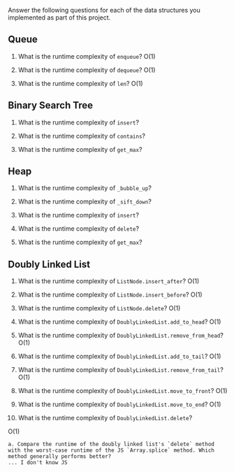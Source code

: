 Answer the following questions for each of the data structures you implemented as part of this project.

## Queue

1. What is the runtime complexity of `enqueue`?
O(1)

2. What is the runtime complexity of `dequeue`?
O(1)

3. What is the runtime complexity of `len`?
O(1)

## Binary Search Tree

1. What is the runtime complexity of `insert`? 

2. What is the runtime complexity of `contains`?

3. What is the runtime complexity of `get_max`? 

## Heap

1. What is the runtime complexity of `_bubble_up`?

2. What is the runtime complexity of `_sift_down`?

3. What is the runtime complexity of `insert`?

4. What is the runtime complexity of `delete`?

5. What is the runtime complexity of `get_max`?

## Doubly Linked List

1. What is the runtime complexity of `ListNode.insert_after`?
O(1)

2. What is the runtime complexity of `ListNode.insert_before`?
O(1)

3. What is the runtime complexity of `ListNode.delete`?
O(1)

4. What is the runtime complexity of `DoublyLinkedList.add_to_head`?
O(1)

5. What is the runtime complexity of `DoublyLinkedList.remove_from_head`?
O(1)

6. What is the runtime complexity of `DoublyLinkedList.add_to_tail`?
O(1)

7. What is the runtime complexity of `DoublyLinkedList.remove_from_tail`?
O(1)

8. What is the runtime complexity of `DoublyLinkedList.move_to_front`?
O(1)

9. What is the runtime complexity of `DoublyLinkedList.move_to_end`?
O(1)

10. What is the runtime complexity of `DoublyLinkedList.delete`?

O(1)

    a. Compare the runtime of the doubly linked list's `delete` method with the worst-case runtime of the JS `Array.splice` method. Which method generally performs better?
    ... I don't know JS